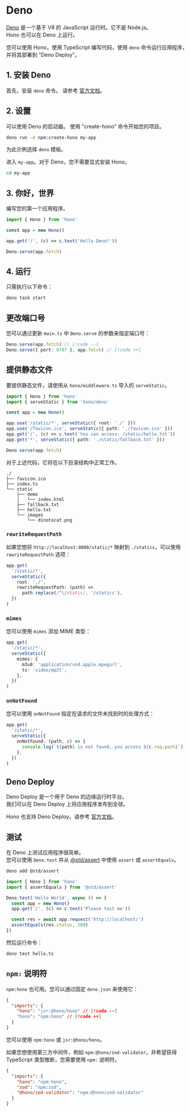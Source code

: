 # Deno

[Deno](https://deno.com/) 是一个基于 V8 的 JavaScript 运行时。它不是 Node.js。  
Hono 也可以在 Deno 上运行。

您可以使用 Hono，使用 TypeScript 编写代码，使用 `deno` 命令运行应用程序，并将其部署到 "Deno Deploy"。

## 1. 安装 Deno

首先，安装 `deno` 命令。
请参考 [官方文档](https://docs.deno.com/runtime/manual/getting_started/installation)。

## 2. 设置

可以使用 Deno 的启动器。
使用 "create-hono" 命令开始您的项目。

```sh
deno run -A npm:create-hono my-app
```

为此示例选择 `deno` 模板。

进入 `my-app`。对于 Deno，您不需要显式安装 Hono。

```sh
cd my-app
```

## 3. 你好，世界

编写您的第一个应用程序。

```ts
import { Hono } from 'hono'

const app = new Hono()

app.get('/', (c) => c.text('Hello Deno!'))

Deno.serve(app.fetch)
```

## 4. 运行

只需执行以下命令：

```sh
deno task start
```

## 更改端口号

您可以通过更新 `main.ts` 中 `Deno.serve` 的参数来指定端口号：

```ts
Deno.serve(app.fetch) // [!code --]
Deno.serve({ port: 8787 }, app.fetch) // [!code ++]
```

## 提供静态文件

要提供静态文件，请使用从 `hono/middleware.ts` 导入的 `serveStatic`。

```ts
import { Hono } from 'hono'
import { serveStatic } from 'hono/deno'

const app = new Hono()

app.use('/static/*', serveStatic({ root: './' }))
app.use('/favicon.ico', serveStatic({ path: './favicon.ico' }))
app.get('/', (c) => c.text('You can access: /static/hello.txt'))
app.get('*', serveStatic({ path: './static/fallback.txt' }))

Deno.serve(app.fetch)
```

对于上述代码，它将在以下目录结构中正常工作。

```
./
├── favicon.ico
├── index.ts
└── static
    ├── demo
    │   └── index.html
    ├── fallback.txt
    ├── hello.txt
    └── images
        └── dinotocat.png
```

### `rewriteRequestPath`

如果您想将 `http://localhost:8000/static/*` 映射到 `./statics`，可以使用 `rewriteRequestPath` 选项：

```ts
app.get(
  '/static/*',
  serveStatic({
    root: './',
    rewriteRequestPath: (path) =>
      path.replace(/^\/static/, '/statics'),
  })
)
```

### `mimes`

您可以使用 `mimes` 添加 MIME 类型：

```ts
app.get(
  '/static/*',
  serveStatic({
    mimes: {
      m3u8: 'application/vnd.apple.mpegurl',
      ts: 'video/mp2t',
    },
  })
)
```

### `onNotFound`

您可以使用 `onNotFound` 指定在请求的文件未找到时的处理方式：

```ts
app.get(
  '/static/*',
  serveStatic({
    onNotFound: (path, c) => {
      console.log(`${path} is not found, you access ${c.req.path}`)
    },
  })
)
```

## Deno Deploy

Deno Deploy 是一个用于 Deno 的边缘运行时平台。  
我们可以在 Deno Deploy 上将应用程序发布到全球。

Hono 也支持 Deno Deploy。请参考 [官方文档](https://docs.deno.com/deploy/manual/)。

## 测试

在 Deno 上测试应用程序很简单。  
您可以使用 `Deno.test` 并从 [@std/assert](https://jsr.io/@std/assert) 中使用 `assert` 或 `assertEquals`。

```sh
deno add @std/assert
```

```ts
import { Hono } from 'hono'
import { assertEquals } from '@std/assert'

Deno.test('Hello World', async () => {
  const app = new Hono()
  app.get('/', (c) => c.text('Please test me'))

  const res = await app.request('http://localhost/')
  assertEquals(res.status, 200)
})
```

然后运行命令：

```sh
deno test hello.ts
```

## `npm:` 说明符

`npm:hono` 也可用。您可以通过固定 `deno.json` 来使用它：

```json
{
  "imports": {
    "hono": "jsr:@hono/hono" // [!code --]
    "hono": "npm:hono" // [!code ++]
  }
}
```

您可以使用 `npm:hono` 或 `jsr:@hono/hono`。

如果您想使用第三方中间件，例如 `npm:@hono/zod-validator`，并希望获得 TypeScript 类型推断，您需要使用 `npm:` 说明符。

```json
{
  "imports": {
    "hono": "npm:hono",
    "zod": "npm:zod",
    "@hono/zod-validator": "npm:@hono/zod-validator"
  }
}
```